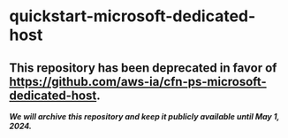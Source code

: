 # quickstart-microsoft-dedicated-host 
## This repository has been deprecated in favor of https://github.com/aws-ia/cfn-ps-microsoft-dedicated-host. 
***We will archive this repository and keep it publicly available until May 1, 2024.***
